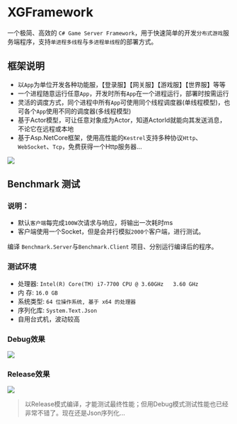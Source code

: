 # XGFramework

一个极简、高效的 `C# Game Server Framework`，用于快速简单的开发`分布式游戏`服务端程序，支持`单进程多线程`与`多进程单线程`的部署方式。


## 框架说明
* 以`App`为单位开发各种功能服，【登录服】【网关服】【游戏服】【世界服】等等
* 一个进程随意运行任意`App`，开发时所有`App`在一个进程运行，部署时按需运行
* 灵活的调度方式，同个进程中所有`App`可使用同个线程调度器(单线程模型)，也可各个`App`使用不同的调度器(多线程模型)
* 基于Actor模型，可让任意对象成为Actor，知道ActorId就能向其发送消息，不论它在远程或本地
* 基于Asp.NetCore框架，使用高性能的`Kestrel`支持多种协议`Http`、`WebSocket`、`Tcp`，免费获得一个Http服务器...

![](https://github.com/Yinmany/XGFramework/raw/main/doc/framework.png)



## Benchmark 测试

### 说明：
* 默认`客户端`每完成`100W`次请求与响应，将输出一次耗时ms
* 客户端使用一个Socket，但是会并行模拟`2000个`客户端，进行测试。

编译 `Benchmark.Server`与`Benchmark.Client` 项目、分别运行编译后的程序。

### 测试环境
* 处理器: `Intel(R) Core(TM) i7-7700 CPU @ 3.60GHz   3.60 GHz`
* 内  存: `16.0 GB`
* 系统类型: `64 位操作系统, 基于 x64 的处理器`
* 序列化库: `System.Text.Json`
* 自用台式机，波动较高

### Debug效果

![](https://github.com/Yinmany/XGFramework/raw/main/doc/benchmark_debug.png)

### Release效果

![](https://github.com/Yinmany/XGFramework/raw/main/doc/benchmark_release.png)


> 以Release模式编译，才能测试最终性能；但用Debug模式测试性能也已经非常不错了。现在还是Json序列化...